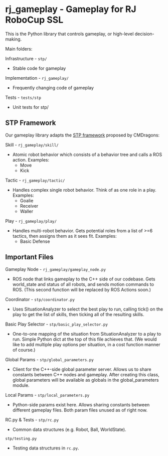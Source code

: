 # rj\_gameplay - Gameplay for RJ RoboCup SSL 

This is the Python library that controls gameplay, or high-level
decision-making. 

Main folders: 

Infrastructure - `stp/`         

* Stable code for gameplay

Implementation - `rj_gameplay/` 

* Frequently changing code of gameplay 

Tests - `tests/stp`    

* Unit tests for stp/ 

## STP Framework

Our gameplay library adapts the [STP
framework](https://citeseerx.ist.psu.edu/viewdoc/download?doi=10.1.1.61.1972&rep=rep1&type=pdf)
proposed by CMDragons: 

Skill - `rj_gameplay/skill/`

* Atomic robot behavior which consists of a behavior tree and calls a ROS
  action.  Examples:
    - Move 
    - Kick

Tactic - `rj_gameplay/tactic/`

* Handles complex single robot behavior. Think of as one role in a play.
  Examples:
    - Goalie
    - Receiver
    - Waller 

Play - `rj_gameplay/play/`

* Handles multi-robot behavior. Gets potential roles from a list of >=6
  tactics, then assigns them as it sees fit. Examples:
    - Basic Defense

## Important Files

Gameplay Node - `rj_gameplay/gameplay_node.py` 

* ROS node that links gameplay to the C++ side of our codebase. Gets
  world\_state and status of all robots, and sends motion commands to ROS.
  (This second function will be replaced by ROS Actions soon.)

Coordinator - `stp/coordinator.py`           

* Uses SituationAnalyzer to select the best play to run, calling tick() on the
  play to get the list of skills, then ticking all of the resulting skills.

Basic Play Selector - `stp/basic_play_selector.py`   

* One-to-one mapping of the situation from SituationAnalyzer to a play to run.
  Simple Python dict at the top of this file achieves that. (We would like to
  add multiple play options per situation, in a cost function manner of
  course.)

Global Params - `stp/global_parameters.py`     

* Client for the C++-side global parameter server. Allows us to share constants
  between C++ nodes and gameplay. After creating this class, global parameters
  will be available as globals in the global\_parameters module.

Local Params - `stp/local_parameters.py`      

* Python-side params exist here. Allows sharing constants between different
  gameplay files. Both param files unused as of right now.

RC.py & Tests - `stp/rc.py`                    

* Common data structures (e.g. Robot, Ball, WorldState).

`stp/testing.py`               

* Testing data structures in `rc.py`.

